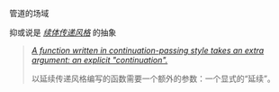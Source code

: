 管道的场域

抑或说是 *[续体传递风格](https://zh.wikipedia.org/wiki/%E7%BB%AD%E4%BD%93#%E7%BB%AD%E4%BD%93%E4%BC%A0%E9%80%92%E9%A3%8E%E6%A0%BC)* 的抽象


> [*A function written in continuation-passing style takes an extra argument: an explicit "continuation".*](https://en.m.wikipedia.org/wiki/Continuation-passing_style "Continuation-passing style")
> 
> 以延续传递风格编写的函数需要一个额外的参数：一个显式的“延续”。
> 

